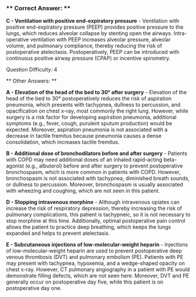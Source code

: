 ### ** Correct Answer: **

**C - Ventilation with positive end-expiratory pressure** - Ventilation with positive end-expiratory pressure (PEEP) provides positive pressure to the lungs, which reduces alveolar collapse by stenting open the airways. Intra-operative ventilation with PEEP increases alveolar pressure, alveolar volume, and pulmonary compliance, thereby reducing the risk of postoperative atelectasis. Postoperatively, PEEP can be introduced with continuous positive airway pressure (CPAP) or incentive spirometry.

Question Difficulty: 4

** Other Answers: **

**A - Elevation of the head of the bed to 30° after surgery** - Elevation of the head of the bed to 30° postoperatively reduces the risk of aspiration pneumonia, which presents with tachypnea, dullness to percussion, and opacification on chest x-ray, most commonly the right lung. However, while surgery is a risk factor for developing aspiration pneumonia, additional symptoms (e.g., fever, cough, purulent sputum production) would be expected. Moreover, aspiration pneumonia is not associated with a decrease in tactile fremitus because pneumonia causes a dense consolidation, which increases tactile fremitus.

**B - Additional dose of bronchodilators before and after surgery** - Patients with COPD may need additional doses of an inhaled rapid-acting beta-agonist (e.g., albuterol) before and after surgery to prevent postoperative bronchospasm, which is more common in patients with COPD. However, bronchospasm is not associated with tachypnea, diminished breath sounds, or dullness to percussion. Moreover, bronchospasm is usually associated with wheezing and coughing, which are not seen in this patient.

**D - Stopping intravenous morphine** - Although intravenous opiates can increase the risk of respiratory depression, thereby increasing the risk of pulmonary complications, this patient is tachypneic, so it is not necessary to stop morphine at this time. Additionally, optimal postoperative pain control allows the patient to practice deep breathing, which keeps the lungs expanded and helps to prevent atelectasis.

**E - Subcutaneous injections of low-molecular-weight heparin** - Injections of low-molecular-weight heparin are used to prevent postoperative deep venous thrombosis (DVT) and pulmonary embolism (PE). Patients with PE may present with tachypnea, hypoxemia, and a wedge-shaped opacity on chest x-ray. However, CT pulmonary angiography in a patient with PE would demonstrate filling defects, which are not seen here. Moreover, DVT and PE generally occur on postoperative day five, while this patient is on postoperative day one.

